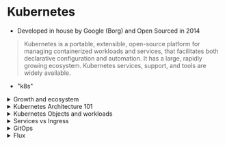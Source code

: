 # Kubernetes

 * Developed in house by Google (Borg) and Open Sourced in 2014

 > Kubernetes is a portable, extensible, open-source platform for managing containerized workloads and services, that facilitates both declarative configuration and automation. It has a large, rapidly growing ecosystem. Kubernetes services, support, and tools are widely available.

 * "k8s"
<details>
 <summary>Growth and ecosystem</summary>

Kubernetes is now the second largest open source project in the world just behind linux.

Your company/organization manages containers with:

![Adaption rate](https://images.contentstack.io/v3/assets/blt300387d93dabf50e/blt23b893e26d9e5ab2/5bd0becf1a099f406f9837e7/download)

[From: CNCF Survey: CNCF Survey: Use of Cloud Native Technologies in Production Has Grown Over 200%](https://www.cncf.io/blog/2018/08/29/cncf-survey-use-of-cloud-native-technologies-in-production-has-grown-over-200-percent/#)

All major cloud vendors have rolled out managed k8s solutions (EKS, AKS, GKE...IBM, Digital Ocean)

</details>

<details>
<summary>Kubernetes Architecture 101</summary>

![](https://d33wubrfki0l68.cloudfront.net/817bfdd83a524fed7342e77a26df18c87266b8f4/3da7c/images/docs/components-of-kubernetes.png)

</details>


<details>
<summary>Kubernetes Objects and workloads</summary>

_source: https://cloud.netapp.com/blog/an-introduction-to-kubernetes_

# Cluster: 

The collective set of compute nodes and storage resources that form a Kubernetes environment. Each cluster has at least one master, which is responsible for overall management of the cluster, and a number of nodes on which containers will be scheduled to execute. Each node must have a container runtime installed, which is usually Docker.

# Pod: 

In the Kubernetes architecture, a set of containers may be deployed and scaled together. This is achieved by using pods, which are the minimum unit of deployment in a Kubernetes cluster, and allow more than one container to share the same resources, such as IP address, file systems, etc.

# Deployment: 

A deployment is used to control Kubernetes pod creation, updates, and scaling within the cluster, and is normally used for stateless applications. A stateless application does not depend on maintaining its own client session information, allowing any instance of the application to be equally capable of serving client requests.

# Services: 

Gateway to a set of running pods. When multiple, interchangeable pod replicas are active at the same time, clients need a simple way to find any active pod they can send requests to.

# Namespaces: 
Kubernetes supports multiple virtual clusters backed by the same physical cluster. These virtual clusters are called namespaces. This is ideal for sharing one cluster with multiple teams and environments (test vs prod)

Other Important things:

# Volume: 
A storage provisioned directly to a pod. Kubernetes supports a wide variety of volume types, including Amazon EBS, Azure Disk Storage, Google Persistent Disk, NFS, and many more. Volumes enable the containers within a pod to share information and are destroyed when their parent pod is deleted.

# Jobs and Cron Jobs: 
Jobs and Cron Jobs Kubernetes uses a workload called jobs to provide a more task-based workflow where the running containers are expected to exit successfully after some time once they have completed their work. Jobs are useful if you need to perform one-off or batch processing instead of running a continuous service. Cron Jobs are Jobs that run on a schedule

# ConfigMaps and Secrets: 
ConfigMaps can provide environment variables to a running container. Secrets can be manually applied to cluster or automatically pulled and synced with an external source (HashiCorp Vaut, AWS Secret Manager...)

</details>

<details>
<summary>Services vs Ingress</summary>

Service Types:

# ClusterIP:

the default. This allows a service to be accessible from within the cluster, but not from outside the cluster

# LoadBalancer:

![](https://matthewpalmer.net/kubernetes-app-developer/articles/loadbalancer.png)

This is typically heavily dependent on the cloud provider—GKE creates a Network Load Balancer with an IP address that you can use to access your service.

Every time you want to expose a service to the outside world, you have to create a new LoadBalancer and get an IP address.

![](https://matthewpalmer.net/kubernetes-app-developer/articles/ingress.png)

In contrast, an Ingress is a Kubernetes object that defines a set of rules (host, path etc) that route traffic to a service. This requires a "Ingress Controller" which defines a central LoadBalancer service and routes traffic accordingly. NGINX is the most popular

</details>


<details>
<summary>GitOps</summary>

>GitOps is a way to do Kubernetes cluster management and application delivery.  It works by using Git as a single source of truth for declarative infrastructure and applications. With Git at the center of your delivery pipelines, developers can make pull requests to accelerate and simplify application deployments and operations tasks to Kubernetes

#1. The entire system is described declaratively.

#2. The canonical desired system state is versioned in Git.

#3. Approved changes to the desired state are automatically applied to the system.

#4. Software agents ensure correctness and alert on divergence.

</details>

<details>
<summary>Flux</summary>

Open source kubernetes operator that syncs the state of the cluster with a git repo that declaritively describes the state of the cluster (source of truth). It can also pull new images from a docker registery based on a set of defined rules and automatically deploy new builds.

![](https://miro.medium.com/max/1021/1*kEMp1pP81Rzy2yXVjt4Gsg.png)

</details>
